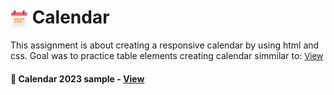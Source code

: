 # <span><img src="calendar.png" alt="Calendar" style="height: 1em; vertical-align: middle;"></span> Calendar

This assignment is about creating a responsive calendar by using html and css. Goal was to practice table elements creating calendar simmilar to: <a href="https://www.wiki-calendar.com/wp-content/uploads/2023/09/2024-Calendar.png" style="font-size:small;">View</a><h4>


<h4>🔹 Calendar 2023 sample - <a href="https://simonakom.github.io/calendar/calendar.html">View</a><h4>